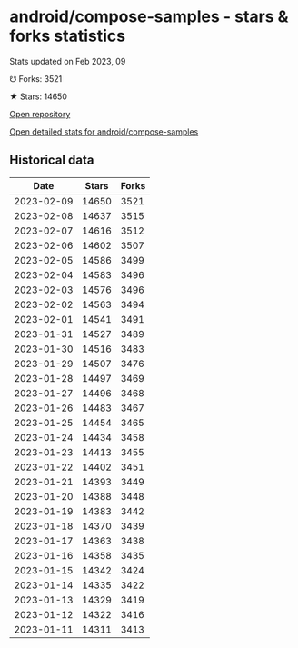 # android/compose-samples - stars & forks statistics

Stats updated on Feb 2023, 09

☋ Forks: 3521

★ Stars: 14650

[Open repository](https://github.com/android/compose-samples)

[Open detailed stats for android/compose-samples](https://reviewgithub.com/rep/android/compose-samples)

## Historical data
| Date | Stars | Forks |
|------|-------|-------|
| 2023-02-09 | 14650 | 3521 | 
| 2023-02-08 | 14637 | 3515 | 
| 2023-02-07 | 14616 | 3512 | 
| 2023-02-06 | 14602 | 3507 | 
| 2023-02-05 | 14586 | 3499 | 
| 2023-02-04 | 14583 | 3496 | 
| 2023-02-03 | 14576 | 3496 | 
| 2023-02-02 | 14563 | 3494 | 
| 2023-02-01 | 14541 | 3491 | 
| 2023-01-31 | 14527 | 3489 | 
| 2023-01-30 | 14516 | 3483 | 
| 2023-01-29 | 14507 | 3476 | 
| 2023-01-28 | 14497 | 3469 | 
| 2023-01-27 | 14496 | 3468 | 
| 2023-01-26 | 14483 | 3467 | 
| 2023-01-25 | 14454 | 3465 | 
| 2023-01-24 | 14434 | 3458 | 
| 2023-01-23 | 14413 | 3455 | 
| 2023-01-22 | 14402 | 3451 | 
| 2023-01-21 | 14393 | 3449 | 
| 2023-01-20 | 14388 | 3448 | 
| 2023-01-19 | 14383 | 3442 | 
| 2023-01-18 | 14370 | 3439 | 
| 2023-01-17 | 14363 | 3438 | 
| 2023-01-16 | 14358 | 3435 | 
| 2023-01-15 | 14342 | 3424 | 
| 2023-01-14 | 14335 | 3422 | 
| 2023-01-13 | 14329 | 3419 | 
| 2023-01-12 | 14322 | 3416 | 
| 2023-01-11 | 14311 | 3413 | 

